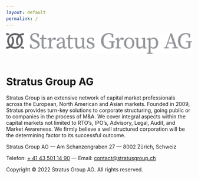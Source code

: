 ```yaml
---
layout: default
permalink: /
---
```


<header>
	<a href="/"><img id="logo" src="/logo.svg"></a>
</header>

# Stratus Group AG

Stratus Group is an extensive network of capital market professionals across the European, North American and Asian markets. Founded in 2009, Stratus provides turn-key solutions to corporate structuring, going public or to companies in the process of M&A. We cover integral aspects within the capital markets not limited to RTO’s, IPO’s, Advisory, Legal, Audit, and Market Awareness. We firmly believe a well structured corporation will be the determining factor to its successful outcome.

<footer>
	<p>Stratus Group AG — Am Schanzengraben 27 — 8002 Zürich, Schweiz</p>
	<p>Telefon: <a href="tel:+41435011490">+ 41 43 501 14 90</a> — Email: <a href="mailto:contact@stratusgroup.ch">contact@stratusgroup.ch</a></p>
	<p>Copyright © 2022 Stratus Group AG. All rights reserved.</p>
</footer>
